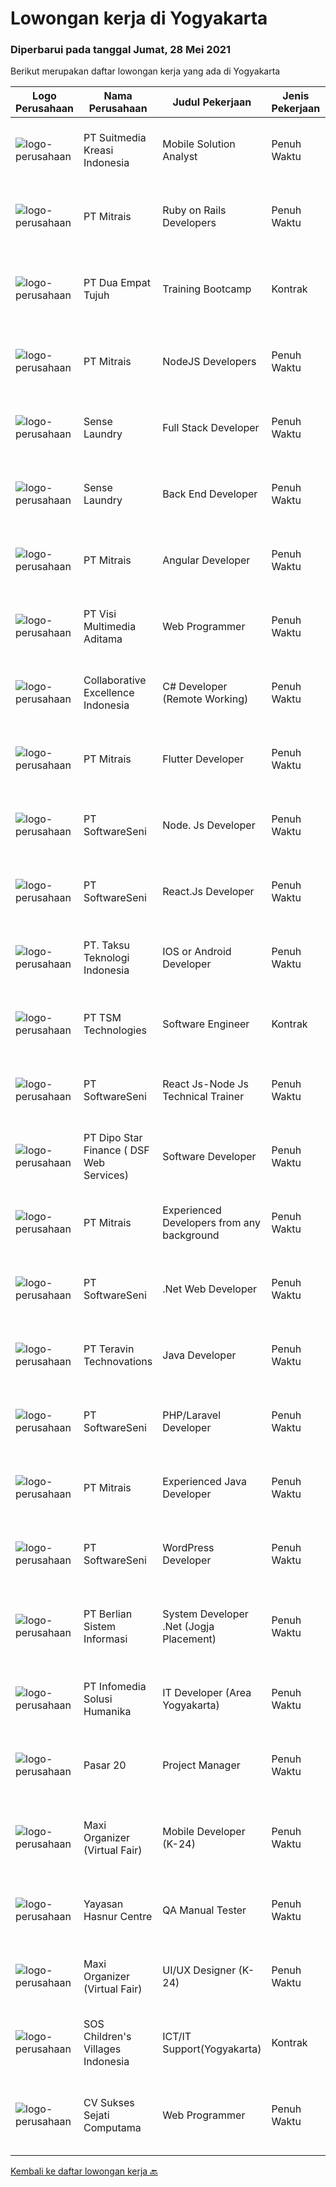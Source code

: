 
  # Lowongan kerja di Yogyakarta

  ### Diperbarui pada tanggal Jumat, 28 Mei 2021

  Berikut merupakan daftar lowongan kerja yang ada di Yogyakarta

  |Logo Perusahaan | Nama Perusahaan | Judul Pekerjaan | Jenis Pekerjaan | Gaji Pekerjaan | Lokasi | Deskripsi | Tanggal diunggah | Pranala |
  | -------------- | --------------- | --------------- | --------- | --------- | -------------- | ------- | ----------- | ----------- |
  |![logo-perusahaan](https://image-service-cdn.seek.com.au/d1d6d9e7af7147dee7b7111b97e67641fcf252e0/ee4dce1061f3f616224767ad58cb2fc751b8d2dc)|PT Suitmedia Kreasi Indonesia|Mobile Solution Analyst|Penuh Waktu|---|Yogyakarta|Role: You will analyze, design, and deliver high-quality mobile applications.  Responsibilities: Conduct research to understand what clients need and...|Kamis, 27 Mei 2021|https://www.jobstreet.co.id/id/job/mobile-solution-analyst-3539707?token=0~fd77aff5-55b8-48c1-83ca-b0769e84b0db&sectionRank=1&jobId=jobstreet-id-job-3539707|
|![logo-perusahaan](https://image-service-cdn.seek.com.au/873c75fc9ed6df00967320d343e4e2a794129d8b/ee4dce1061f3f616224767ad58cb2fc751b8d2dc)|PT Mitrais|Ruby on Rails Developers|Penuh Waktu|---|Yogyakarta|Build your Career with Mitrais ! We're urgently looking for experienced Ruby On Rails  Developers to be part of our team for an immediate...|Kamis, 27 Mei 2021|https://www.jobstreet.co.id/id/job/ruby-on-rails-developers-3529360?token=0~fd77aff5-55b8-48c1-83ca-b0769e84b0db&sectionRank=2&jobId=jobstreet-id-job-3529360|
|![logo-perusahaan](https://image-service-cdn.seek.com.au/77b21a0ee2c136c382dd20b539140dcaf7d79275/ee4dce1061f3f616224767ad58cb2fc751b8d2dc)|PT Dua Empat Tujuh|Training Bootcamp|Kontrak|---|Yogyakarta|Kami Mengundang anda untuk bergabung dengan kami di program training bootcamp untuk penempatan posisi sebagai berikut: Developer IT Programmer IT Data...|Kamis, 27 Mei 2021|https://www.jobstreet.co.id/id/job/training-bootcamp-3539881?token=0~fd77aff5-55b8-48c1-83ca-b0769e84b0db&sectionRank=3&jobId=jobstreet-id-job-3539881|
|![logo-perusahaan](https://image-service-cdn.seek.com.au/873c75fc9ed6df00967320d343e4e2a794129d8b/ee4dce1061f3f616224767ad58cb2fc751b8d2dc)|PT Mitrais|NodeJS Developers|Penuh Waktu|---|Yogyakarta|Build your Career with Mitrais! We're urgently looking for experienced NodeJS Developers to be part of our team for an immediate start.Our client is a...|Rabu, 26 Mei 2021|https://www.jobstreet.co.id/id/job/nodejs-developers-3529906?token=0~fd77aff5-55b8-48c1-83ca-b0769e84b0db&sectionRank=4&jobId=jobstreet-id-job-3529906|
|![logo-perusahaan](https://image-service-cdn.seek.com.au/7ec40d4ffaeb448a1f3bb82d3d48e90b8c990103/ee4dce1061f3f616224767ad58cb2fc751b8d2dc)|Sense Laundry|Full Stack Developer|Penuh Waktu|---|Yogyakarta|Job Descriptions: Work as part of a team developing applications and services using Agile development methods Contribute to team and organizational...|Kamis, 27 Mei 2021|https://www.jobstreet.co.id/id/job/full-stack-developer-3529510?token=0~fd77aff5-55b8-48c1-83ca-b0769e84b0db&sectionRank=5&jobId=jobstreet-id-job-3529510|
|![logo-perusahaan](https://image-service-cdn.seek.com.au/7ec40d4ffaeb448a1f3bb82d3d48e90b8c990103/ee4dce1061f3f616224767ad58cb2fc751b8d2dc)|Sense Laundry|Back End Developer|Penuh Waktu|---|Yogyakarta|Job Descriptions: Responsible for design and develop API for Web/Mobile Applications  Requirements: Preferably 1 Year Experience in Back End...|Kamis, 27 Mei 2021|https://www.jobstreet.co.id/id/job/back-end-developer-3529504?token=0~fd77aff5-55b8-48c1-83ca-b0769e84b0db&sectionRank=6&jobId=jobstreet-id-job-3529504|
|![logo-perusahaan](https://image-service-cdn.seek.com.au/873c75fc9ed6df00967320d343e4e2a794129d8b/ee4dce1061f3f616224767ad58cb2fc751b8d2dc)|PT Mitrais|Angular Developer|Penuh Waktu|---|Yogyakarta|Build your Career with Mitrais !  We're looking for experienced Angular Developer to be part of our team.  What will you be doing?  Liase with...|Kamis, 27 Mei 2021|https://www.jobstreet.co.id/id/job/angular-developer-3529367?token=0~fd77aff5-55b8-48c1-83ca-b0769e84b0db&sectionRank=7&jobId=jobstreet-id-job-3529367|
|![logo-perusahaan](https://image-service-cdn.seek.com.au/77d5dc00becab49233feb1de82d916f236fba28a/ee4dce1061f3f616224767ad58cb2fc751b8d2dc)|PT Visi Multimedia Aditama|Web Programmer|Penuh Waktu|Rp. 5.000.000-Rp. 10.000.000|Yogyakarta|Requirements: Candidate must possess at least a Diploma, Bachelor's Degree, Art/ Design/ Creative Multimedia, Computer Science/Information Technology,...|Jumat, 28 Mei 2021|https://www.jobstreet.co.id/id/job/web-programmer-3540792?token=0~fd77aff5-55b8-48c1-83ca-b0769e84b0db&sectionRank=8&jobId=jobstreet-id-job-3540792|
|![logo-perusahaan](https://image-service-cdn.seek.com.au/7145b1ba6bc0dbd678e2bf86d776dd2b1b9b81f6/ee4dce1061f3f616224767ad58cb2fc751b8d2dc)|Collaborative Excellence Indonesia|C# Developer (Remote Working)|Penuh Waktu|---|Yogyakarta|Responsibilities: Design, coding, and testing of modules for various components of our product framework Capable of understanding and delivering...|Rabu, 26 Mei 2021|https://www.jobstreet.co.id/id/job/c-developer-remote-working-3530998?token=0~fd77aff5-55b8-48c1-83ca-b0769e84b0db&sectionRank=9&jobId=jobstreet-id-job-3530998|
|![logo-perusahaan](https://image-service-cdn.seek.com.au/873c75fc9ed6df00967320d343e4e2a794129d8b/ee4dce1061f3f616224767ad58cb2fc751b8d2dc)|PT Mitrais|Flutter Developer|Penuh Waktu|---|Yogyakarta|Build your Career with Mitrais !  We're looking for experienced Flutter Developer to be part of our team. What will you be doing?  Liase with...|Rabu, 26 Mei 2021|https://www.jobstreet.co.id/id/job/flutter-developer-3529904?token=0~fd77aff5-55b8-48c1-83ca-b0769e84b0db&sectionRank=10&jobId=jobstreet-id-job-3529904|
|![logo-perusahaan](https://image-service-cdn.seek.com.au/c05a3e3e627c08dd9cbb310c1a48f4a5a42787b6/ee4dce1061f3f616224767ad58cb2fc751b8d2dc)|PT SoftwareSeni|Node. Js Developer|Penuh Waktu|---|Yogyakarta|SoftwareSeni is a Software Development Company based in Yogyakarta &amp; Australia. We love solving tough problems – from user experience to design...|Rabu, 26 Mei 2021|https://www.jobstreet.co.id/id/job/node-js-developer-3528719?token=0~fd77aff5-55b8-48c1-83ca-b0769e84b0db&sectionRank=11&jobId=jobstreet-id-job-3528719|
|![logo-perusahaan](https://image-service-cdn.seek.com.au/c05a3e3e627c08dd9cbb310c1a48f4a5a42787b6/ee4dce1061f3f616224767ad58cb2fc751b8d2dc)|PT SoftwareSeni|React.Js Developer|Penuh Waktu|---|Yogyakarta|SoftwareSeni is a Software Development Company based in Yogyakarta &amp; Australia. We love solving tough problems – from user experience to design...|Rabu, 26 Mei 2021|https://www.jobstreet.co.id/id/job/react-js-developer-3528714?token=0~fd77aff5-55b8-48c1-83ca-b0769e84b0db&sectionRank=12&jobId=jobstreet-id-job-3528714|
|![logo-perusahaan](https://image-service-cdn.seek.com.au/cdad7eadbef6a47d2c5b4d08a7c1b9886e8f7f8f/ee4dce1061f3f616224767ad58cb2fc751b8d2dc)|PT. Taksu Teknologi Indonesia|IOS or Android Developer|Penuh Waktu|---|Yogyakarta|Join Our Team, we are Hiring!At Taksu Teknologi we can offer opportunities to learn, grow, and work together as one team to develop exciting new...|Kamis, 27 Mei 2021|https://www.jobstreet.co.id/id/job/ios-or-android-developer-3539194?token=0~fd77aff5-55b8-48c1-83ca-b0769e84b0db&sectionRank=13&jobId=jobstreet-id-job-3539194|
|![logo-perusahaan](https://image-service-cdn.seek.com.au/b90632dc6c5c70d36d1b0a5422a09dba88930126/ee4dce1061f3f616224767ad58cb2fc751b8d2dc)|PT TSM Technologies|Software Engineer|Kontrak|---|Yogyakarta|Software Engineer Minimal 1 tahun pengalaman kerja Memiliki keinginan yang kuat untuk mempelajari hal-hal baru. Siap di tempatkan di Yogyakarta (WFH...|Rabu, 26 Mei 2021|https://www.jobstreet.co.id/id/job/software-engineer-3529061?token=0~fd77aff5-55b8-48c1-83ca-b0769e84b0db&sectionRank=14&jobId=jobstreet-id-job-3529061|
|![logo-perusahaan](https://image-service-cdn.seek.com.au/c05a3e3e627c08dd9cbb310c1a48f4a5a42787b6/ee4dce1061f3f616224767ad58cb2fc751b8d2dc)|PT SoftwareSeni|React Js-Node Js Technical Trainer|Penuh Waktu|---|Yogyakarta|SoftwareSeni is a Software Development Company based in Yogyakarta &amp; Australia. We love solving tough problems – from user experience to design...|Kamis, 27 Mei 2021|https://www.jobstreet.co.id/id/job/react-js-node-js-technical-trainer-3539436?token=0~fd77aff5-55b8-48c1-83ca-b0769e84b0db&sectionRank=15&jobId=jobstreet-id-job-3539436|
|![logo-perusahaan](https://us.123rf.com/450wm/pavelstasevich/pavelstasevich1811/pavelstasevich181101027/112815900-stock-vector-no-image-available-icon-flat-vector.jpg?ver=6)|PT Dipo Star Finance ( DSF Web Services)|Software Developer|Penuh Waktu|Rp. 10.000.000-Rp. 20.000.000|Yogyakarta|Job Description Collaborate with cross-functional teams (Sales, Marketing, Hardware, Product, Mobile, DevOps, UX, Data Science, Data Engineering, QA,...|Rabu, 26 Mei 2021|https://www.jobstreet.co.id/id/job/software-developer-3529147?token=0~fd77aff5-55b8-48c1-83ca-b0769e84b0db&sectionRank=16&jobId=jobstreet-id-job-3529147|
|![logo-perusahaan](https://image-service-cdn.seek.com.au/873c75fc9ed6df00967320d343e4e2a794129d8b/ee4dce1061f3f616224767ad58cb2fc751b8d2dc)|PT Mitrais|Experienced Developers from any background|Penuh Waktu|---|Yogyakarta|Build your Career with Mitrais !  We're looking for experienced Software Engineers from any background to be part of our team.  What will you...|Rabu, 26 Mei 2021|https://www.jobstreet.co.id/id/job/experienced-developers-from-any-background-3528712?token=0~fd77aff5-55b8-48c1-83ca-b0769e84b0db&sectionRank=17&jobId=jobstreet-id-job-3528712|
|![logo-perusahaan](https://image-service-cdn.seek.com.au/c05a3e3e627c08dd9cbb310c1a48f4a5a42787b6/ee4dce1061f3f616224767ad58cb2fc751b8d2dc)|PT SoftwareSeni|.Net Web Developer|Penuh Waktu|---|Yogyakarta|SoftwareSeni is a Software Development Company based in Yogyakarta &amp; Australia. We love solving tough problems – from user experience to design...|Selasa, 25 Mei 2021|https://www.jobstreet.co.id/id/job/net-web-developer-3527617?token=0~fd77aff5-55b8-48c1-83ca-b0769e84b0db&sectionRank=18&jobId=jobstreet-id-job-3527617|
|![logo-perusahaan](https://image-service-cdn.seek.com.au/288d40f481257282ba0da531d5355054e364b6e3/ee4dce1061f3f616224767ad58cb2fc751b8d2dc)|PT Teravin Technovations|Java Developer|Penuh Waktu|---|Yogyakarta|We are looking for a Java Developer with experience in building high-performing, scalable, enterprise-grade applications. You will be part of a...|Rabu, 26 Mei 2021|https://www.jobstreet.co.id/id/job/java-developer-3530447?token=0~fd77aff5-55b8-48c1-83ca-b0769e84b0db&sectionRank=19&jobId=jobstreet-id-job-3530447|
|![logo-perusahaan](https://image-service-cdn.seek.com.au/c05a3e3e627c08dd9cbb310c1a48f4a5a42787b6/ee4dce1061f3f616224767ad58cb2fc751b8d2dc)|PT SoftwareSeni|PHP/Laravel Developer|Penuh Waktu|---|Yogyakarta|SoftwareSeni is a Software Development Company based in Yogyakarta &amp; Australia. We love solving tough problems – from user experience to design...|Rabu, 26 Mei 2021|https://www.jobstreet.co.id/id/job/php-laravel-developer-3530061?token=0~fd77aff5-55b8-48c1-83ca-b0769e84b0db&sectionRank=20&jobId=jobstreet-id-job-3530061|
|![logo-perusahaan](https://image-service-cdn.seek.com.au/873c75fc9ed6df00967320d343e4e2a794129d8b/ee4dce1061f3f616224767ad58cb2fc751b8d2dc)|PT Mitrais|Experienced Java Developer|Penuh Waktu|---|Yogyakarta|Build your Career with Mitrais!  We have clients who are urgently looking for Experienced Java developers for an immediate start. What will you be...|Rabu, 26 Mei 2021|https://www.jobstreet.co.id/id/job/experienced-java-developer-3529905?token=0~fd77aff5-55b8-48c1-83ca-b0769e84b0db&sectionRank=21&jobId=jobstreet-id-job-3529905|
|![logo-perusahaan](https://image-service-cdn.seek.com.au/c05a3e3e627c08dd9cbb310c1a48f4a5a42787b6/ee4dce1061f3f616224767ad58cb2fc751b8d2dc)|PT SoftwareSeni|WordPress Developer|Penuh Waktu|---|Yogyakarta|SoftwareSeni is a Software Development Company based in Yogyakarta &amp; Australia. We love solving tough problems – from user experience to design...|Senin, 24 Mei 2021|https://www.jobstreet.co.id/id/job/wordpress-developer-3537113?token=0~fd77aff5-55b8-48c1-83ca-b0769e84b0db&sectionRank=22&jobId=jobstreet-id-job-3537113|
|![logo-perusahaan](https://image-service-cdn.seek.com.au/ccc0df9110fd5f01c647c290b339361a3aae7efb/ee4dce1061f3f616224767ad58cb2fc751b8d2dc)|PT Berlian Sistem Informasi|System Developer .Net (Jogja Placement)|Penuh Waktu|---|Yogyakarta|MINIMUM QUALIFICATION Experience in Web software development using Microsoft Technology (.Net, VB6, Ms SQL, etc) will be preffered Able to write SQL...|Selasa, 25 Mei 2021|https://www.jobstreet.co.id/id/job/system-developer-net-jogja-placement-3527704?token=0~fd77aff5-55b8-48c1-83ca-b0769e84b0db&sectionRank=23&jobId=jobstreet-id-job-3527704|
|![logo-perusahaan](https://image-service-cdn.seek.com.au/63373d162568ae23aa2bd2a36d347af5a9d4476e/ee4dce1061f3f616224767ad58cb2fc751b8d2dc)|PT Infomedia Solusi Humanika|IT Developer (Area Yogyakarta)|Penuh Waktu|---|Yogyakarta|IT Developer Kualifikasi : Usia maksimal 40 tahun Minimal pendidikan S1 jurusan Ilmu komputer / Sistem Informasi / Teknik Informatika Memiliki...|Senin, 24 Mei 2021|https://www.jobstreet.co.id/id/job/it-developer-area-yogyakarta-3537533?token=0~fd77aff5-55b8-48c1-83ca-b0769e84b0db&sectionRank=24&jobId=jobstreet-id-job-3537533|
|![logo-perusahaan](https://image-service-cdn.seek.com.au/ce6adf418a19436a416b705a2d145039927410cc/ee4dce1061f3f616224767ad58cb2fc751b8d2dc)|Pasar 20|Project Manager|Penuh Waktu|Rp. 3.500.000-Rp. 7.000.000|Yogyakarta|KUALIFIKASI  Umur maksimal 28 tahun  Memiliki pengalaman di Bidang Project manager mimmal 1 tahun  Memiliki skill komunikasi yang baik dan  Dapat...|Sabtu, 22 Mei 2021|https://www.jobstreet.co.id/id/job/project-manager-3535988?token=0~fd77aff5-55b8-48c1-83ca-b0769e84b0db&sectionRank=25&jobId=jobstreet-id-job-3535988|
|![logo-perusahaan](https://image-service-cdn.seek.com.au/b067e031fef8f19e5974349db7a066918b8286f3/ee4dce1061f3f616224767ad58cb2fc751b8d2dc)|Maxi Organizer (Virtual Fair)|Mobile Developer (K-24)|Penuh Waktu|---|Yogyakarta|Jobdesc : Develop and writing code in OOP with MVP MVC design pattern Continuously discover, explore, implement new technology to maximize development...|Senin, 24 Mei 2021|https://www.jobstreet.co.id/id/job/mobile-developer-k-24-3537365?token=0~fd77aff5-55b8-48c1-83ca-b0769e84b0db&sectionRank=26&jobId=jobstreet-id-job-3537365|
|![logo-perusahaan](https://image-service-cdn.seek.com.au/2cd1460b7bd486bb22ddb504a11b7104d9fce6e2/ee4dce1061f3f616224767ad58cb2fc751b8d2dc)|Yayasan Hasnur Centre|QA Manual Tester|Penuh Waktu|Rp. 3.500.000-Rp. 7.000.000|Yogyakarta|Menulis skenario pengujian manual Melakukan pengujian platform sebelum rilisMengambil tanggung jawab atas jalur kritis sistem Melakukan pengujian...|Jumat, 21 Mei 2021|https://www.jobstreet.co.id/id/job/qa-manual-tester-3535499?token=0~fd77aff5-55b8-48c1-83ca-b0769e84b0db&sectionRank=27&jobId=jobstreet-id-job-3535499|
|![logo-perusahaan](https://image-service-cdn.seek.com.au/b067e031fef8f19e5974349db7a066918b8286f3/ee4dce1061f3f616224767ad58cb2fc751b8d2dc)|Maxi Organizer (Virtual Fair)|UI/UX Designer (K-24)|Penuh Waktu|---|Yogyakarta|Qualifications : Preferably a candidate who has a background in IT / Design and have an adequate understanding of UI / UX Design, especially mobile...|Senin, 24 Mei 2021|https://www.jobstreet.co.id/id/job/ui-ux-designer-k-24-3537398?token=0~fd77aff5-55b8-48c1-83ca-b0769e84b0db&sectionRank=28&jobId=jobstreet-id-job-3537398|
|![logo-perusahaan](https://image-service-cdn.seek.com.au/6fe7764445742f843d4b7e9b2e25894eb3e31635/ee4dce1061f3f616224767ad58cb2fc751b8d2dc)|SOS Children's Villages Indonesia|ICT/IT Support(Yogyakarta)|Kontrak|---|Yogyakarta|POSITION PURPOSE The ICT Staff: Planning and application of Information and communication technology to developing and implementing National and...|Jumat, 21 Mei 2021|https://www.jobstreet.co.id/id/job/ict-it-support-yogyakarta-3535636?token=0~fd77aff5-55b8-48c1-83ca-b0769e84b0db&sectionRank=29&jobId=jobstreet-id-job-3535636|
|![logo-perusahaan](https://image-service-cdn.seek.com.au/23cb30ba0ff4ab95b62319336a00014bbadbbeae/ee4dce1061f3f616224767ad58cb2fc751b8d2dc)|CV Sukses Sejati Computama|Web Programmer|Penuh Waktu|Rp. 3.000.000-Rp. 4.000.000|Yogyakarta|Tugas / Tanggung Jawab : Maintain dan kontrol all website perusahaan. Bertanggungjawab atas semua pekerjaan yang berkaitan dengan Web Programmer /...|Jumat, 21 Mei 2021|https://www.jobstreet.co.id/id/job/web-programmer-3535846?token=0~fd77aff5-55b8-48c1-83ca-b0769e84b0db&sectionRank=30&jobId=jobstreet-id-job-3535846|


  [Kembali ke daftar lowongan kerja 🔙](../README.md#daftar-lowongan-kerja)
  